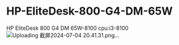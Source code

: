 # HP-EliteDesk-800-G4-DM-65W
HP EliteDesk 800 G4 DM 65W-8100
cpu:i3-8100
![Uploading 截屏2024-07-04 20.41.31.png…]()
